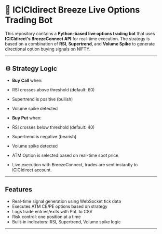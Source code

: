 # 🧠 ICICIdirect Breeze Live Options Trading Bot

This repository contains a **Python-based live options trading bot** that uses **ICICIdirect's BreezeConnect API** for real-time execution. The strategy is based on a combination of **RSI**, **Supertrend**, and **Volume Spike** to generate directional option buying signals on NIFTY.

---

## ⚙️ Strategy Logic

-  **Buy Call** when:
  - RSI crosses above threshold (default: 60)
  - Supertrend is positive (bullish)
  - Volume spike detected

-  **Buy Put** when:
  - RSI crosses below threshold (default: 40)
  - Supertrend is negative (bearish)
  - Volume spike detected

-  ATM Option is selected based on real-time spot price.
-  Live execution with BreezeConnect, trades are sent instantly to ICICIdirect account.

---

##  Features

-  Real-time signal generation using WebSocket tick data
-  Executes ATM CE/PE options based on strategy
-  Logs trade entries/exits with PnL to CSV
-  Risk control: one position at a time
-  Built-in indicators: RSI, Supertrend, Volume spike logic


---

